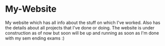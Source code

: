 # My-Website
My website which has all info about the stuff on which I've worked. Also has the details about all projects that I've done or doing.
The website is under construction as of now but soon will be up and running as soon as I'm done with my sem ending exams :)
